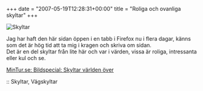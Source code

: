 +++
date = "2007-05-19T12:28:31+00:00"
title = "Roliga och ovanliga skyltar"
+++

<div class="middle">
  <img id="image418" src="http://cdn.junkpile.se/2007/05/skyltar.png" alt="Skyltar" />
</div>

Jag har haft den här sidan öppen i en tabb i Firefox nu i flera dagar, känns som det är hög tid att ta mig i kragen och skriva om sidan.  
Det är en del skyltar från lite här och var i värden, vissa är roliga, intressanta eller kul och se.

[MinTur.se: Bildspecial: Skyltar världen över][1]

:: Skyltar, Vägskyltar

<small></small>

 [1]: http://www.mintur.se/start/artikel.php?articleID=15&#038;bildID=3
